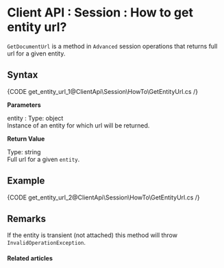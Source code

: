 # Client API : Session : How to get entity url?

`GetDocumentUrl` is a method in `Advanced` session operations that returns full url for a given entity.

## Syntax

{CODE get_entity_url_1@ClientApi\Session\HowTo\GetEntityUrl.cs /}

**Parameters**

entity
:   Type: object   
Instance of an entity for which url will be returned.

**Return Value**

Type: string   
Full url for a given `entity`.

## Example

{CODE get_entity_url_2@ClientApi\Session\HowTo\GetEntityUrl.cs /}

## Remarks

If the entity is transient (not attached) this method will throw `InvalidOperationException`.

#### Related articles